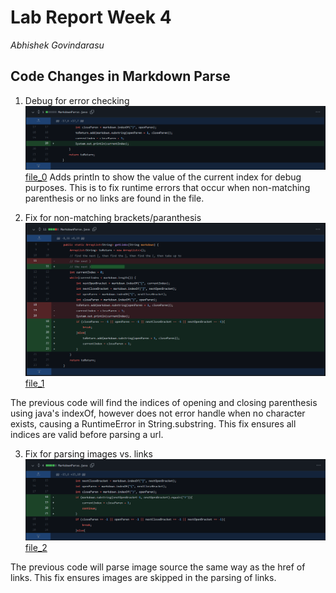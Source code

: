 # Lab Report Week 4

*Abhishek Govindarasu*


## Code Changes in Markdown Parse

1. Debug for error checking
![Diff_0](diff_0.png)
[file_0](markdown5.md)
Adds println to show the value of the current
index for debug purposes. This is to fix runtime 
errors that occur when non-matching parenthesis
or no links are found in the file.


2. Fix for non-matching brackets/paranthesis 
![Diff_1](diff_1.png)
[file_1](markdown3.md)

The previous code will find the indices of opening
and closing parenthesis using java's indexOf, however
does not error handle when no character exists, 
causing a RuntimeError in String.substring. This fix
ensures all indices are valid before parsing a url.


3. Fix for parsing images vs. links
![Diff_2](diff_2.png)
[file_2](markdown4.md)

The previous code will parse image source the same
way as the href of links. This fix ensures images
are skipped in the parsing of links.
 